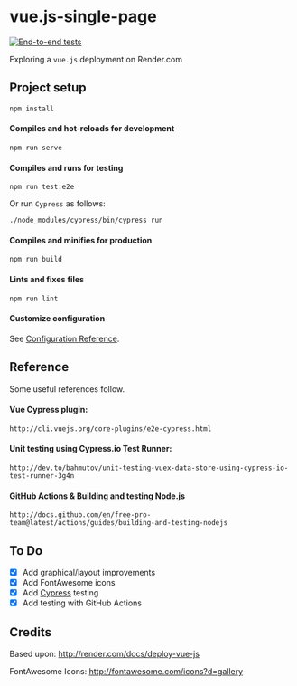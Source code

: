 # vue.js-single-page

[![End-to-end tests](https://github.com/mramshaw/VueRender/workflows/End-to-end%20tests/badge.svg?branch=master)](https://github.com/mramshaw/VueRender/actions)

Exploring a `vue.js` deployment on Render.com

## Project setup
```
npm install
```

#### Compiles and hot-reloads for development
```
npm run serve
```

#### Compiles and runs for testing

```
npm run test:e2e
```

Or run `Cypress` as follows:

```
./node_modules/cypress/bin/cypress run
```

#### Compiles and minifies for production
```
npm run build
```

#### Lints and fixes files
```
npm run lint
```

#### Customize configuration
See [Configuration Reference](https://cli.vuejs.org/config/).

## Reference

Some useful references follow.

#### Vue Cypress plugin:

    http://cli.vuejs.org/core-plugins/e2e-cypress.html

#### Unit testing using Cypress.io Test Runner:

    http://dev.to/bahmutov/unit-testing-vuex-data-store-using-cypress-io-test-runner-3g4n

#### GitHub Actions & Building and testing Node.js

    http://docs.github.com/en/free-pro-team@latest/actions/guides/building-and-testing-nodejs

## To Do

- [x] Add graphical/layout improvements
- [x] Add FontAwesome icons
- [x] Add [Cypress](http://cypress.io) testing
- [x] Add testing with GitHub Actions

## Credits

Based upon: http://render.com/docs/deploy-vue-js

FontAwesome Icons: http://fontawesome.com/icons?d=gallery
